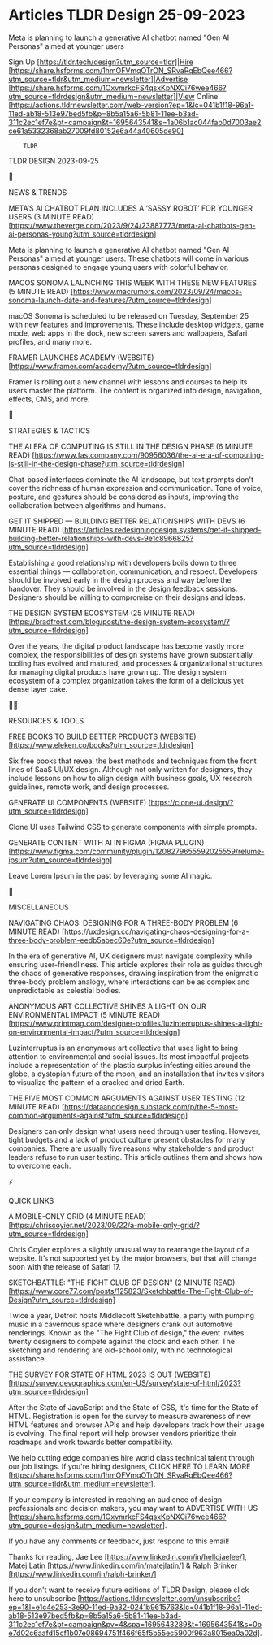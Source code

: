 # Articles TLDR Design 25-09-2023

Meta is planning to launch a generative AI chatbot named "Gen AI
Personas" aimed at younger users  

Sign Up [https://tldr.tech/design?utm_source=tldr]|Hire
[https://share.hsforms.com/1hmOFVmqOTrON_SRvaRqEbQee466?utm_source=tldr&utm_medium=newsletter]|Advertise
[https://share.hsforms.com/1OxvmrkcFS4qsxKpNXCi76wee466?utm_source=tldrdesign&utm_medium=newsletter]|View
Online
[https://actions.tldrnewsletter.com/web-version?ep=1&lc=041b1f18-96a1-11ed-ab18-513e97bed5fb&p=8b5a15a6-5b81-11ee-b3ad-311c2ec1ef7e&pt=campaign&t=1695643541&s=1a06b1ac044fab0d7003ae2ce61a5332368ab27009fd80152e6a44a40605de90]


		TLDR 

TLDR DESIGN 2023-09-25

📱 

NEWS & TRENDS

META’S AI CHATBOT PLAN INCLUDES A ‘SASSY ROBOT’ FOR YOUNGER
USERS (3 MINUTE READ)
[https://www.theverge.com/2023/9/24/23887773/meta-ai-chatbots-gen-ai-personas-young?utm_source=tldrdesign]

Meta is planning to launch a generative AI chatbot named "Gen AI
Personas" aimed at younger users. These chatbots will come in various
personas designed to engage young users with colorful behavior. 

MACOS SONOMA LAUNCHING THIS WEEK WITH THESE NEW FEATURES (5 MINUTE
READ)
[https://www.macrumors.com/2023/09/24/macos-sonoma-launch-date-and-features/?utm_source=tldrdesign]

macOS Sonoma is scheduled to be released on Tuesday, September 25 with
new features and improvements. These include desktop widgets, game
mode, web apps in the dock, new screen savers and wallpapers, Safari
profiles, and many more. 

FRAMER LAUNCHES ACADEMY (WEBSITE)
[https://www.framer.com/academy/?utm_source=tldrdesign]

Framer is rolling out a new channel with lessons and courses to help
its users master the platform. The content is organized into design,
navigation, effects, CMS, and more. 

🚀 

STRATEGIES & TACTICS

THE AI ERA OF COMPUTING IS STILL IN THE DESIGN PHASE (6 MINUTE READ)
[https://www.fastcompany.com/90956036/the-ai-era-of-computing-is-still-in-the-design-phase?utm_source=tldrdesign]

Chat-based interfaces dominate the AI landscape, but text prompts
don't cover the richness of human expression and communication. Tone
of voice, posture, and gestures should be considered as inputs,
improving the collaboration between algorithms and humans. 

GET IT SHIPPED — BUILDING BETTER RELATIONSHIPS WITH DEVS (6 MINUTE
READ)
[https://articles.redesigningdesign.systems/get-it-shipped-building-better-relationships-with-devs-9e1c8966825?utm_source=tldrdesign]

Establishing a good relationship with developers boils down to three
essential things — collaboration, communication, and respect.
Developers should be involved early in the design process and way
before the handover. They should be involved in the design feedback
sessions. Designers should be willing to compromise on their designs
and ideas. 

THE DESIGN SYSTEM ECOSYSTEM (25 MINUTE READ)
[https://bradfrost.com/blog/post/the-design-system-ecosystem/?utm_source=tldrdesign]

Over the years, the digital product landscape has become vastly more
complex, the responsibilities of design systems have grown
substantially, tooling has evolved and matured, and processes &
organizational structures for managing digital products have grown up.
The design system ecosystem of a complex organization takes the form
of a delicious yet dense layer cake. 

🧑‍💻 

RESOURCES & TOOLS

FREE BOOKS TO BUILD BETTER PRODUCTS (WEBSITE)
[https://www.eleken.co/books?utm_source=tldrdesign]

Six free books that reveal the best methods and techniques from the
front lines of SaaS UI/UX design. Although not only written for
designers, they include lessons on how to align design with business
goals, UX research guidelines, remote work, and design processes. 

GENERATE UI COMPONENTS (WEBSITE)
[https://clone-ui.design/?utm_source=tldrdesign]

Clone UI uses Tailwind CSS to generate components with simple prompts.


GENERATE CONTENT WITH AI IN FIGMA (FIGMA PLUGIN)
[https://www.figma.com/community/plugin/1208279655592025559/relume-ipsum?utm_source=tldrdesign]

Leave Lorem Ipsum in the past by leveraging some AI magic. 

🎁 

MISCELLANEOUS

NAVIGATING CHAOS: DESIGNING FOR A THREE-BODY PROBLEM (6 MINUTE READ)
[https://uxdesign.cc/navigating-chaos-designing-for-a-three-body-problem-eedb5abec60e?utm_source=tldrdesign]

In the era of generative AI, UX designers must navigate complexity
while ensuring user-friendliness. This article explores their role as
guides through the chaos of generative responses, drawing inspiration
from the enigmatic three-body problem analogy, where interactions can
be as complex and unpredictable as celestial bodies. 

ANONYMOUS ART COLLECTIVE SHINES A LIGHT ON OUR ENVIRONMENTAL IMPACT (5
MINUTE READ)
[https://www.printmag.com/designer-profiles/luzinterruptus-shines-a-light-on-environmental-impact/?utm_source=tldrdesign]

Luzinterruptus is an anonymous art collective that uses light to bring
attention to environmental and social issues. Its most impactful
projects include a representation of the plastic surplus infesting
cities around the globe, a dystopian future of the moon, and an
installation that invites visitors to visualize the pattern of a
cracked and dried Earth. 

THE FIVE MOST COMMON ARGUMENTS AGAINST USER TESTING (12 MINUTE READ)
[https://dataanddesign.substack.com/p/the-5-most-common-arguments-against?utm_source=tldrdesign]

Designers can only design what users need through user testing.
However, tight budgets and a lack of product culture present obstacles
for many companies. There are usually five reasons why stakeholders
and product leaders refuse to run user testing. This article outlines
them and shows how to overcome each. 

⚡ 

QUICK LINKS

A MOBILE-ONLY GRID (4 MINUTE READ)
[https://chriscoyier.net/2023/09/22/a-mobile-only-grid/?utm_source=tldrdesign]

Chris Coyier explores a slightly unusual way to rearrange the layout
of a website. It’s not supported yet by the major browsers, but that
will change soon with the release of Safari 17. 

SKETCHBATTLE: "THE FIGHT CLUB OF DESIGN" (2 MINUTE READ)
[https://www.core77.com/posts/125823/Sketchbattle-The-Fight-Club-of-Design?utm_source=tldrdesign]

Twice a year, Detroit hosts Middlecott Sketchbattle, a party with
pumping music in a cavernous space where designers crank out
automotive renderings. Known as the "The Fight Club of design," the
event invites twenty designers to compete against the clock and each
other. The sketching and rendering are old-school only, with no
technological assistance. 

THE SURVEY FOR STATE OF HTML 2023 IS OUT (WEBSITE)
[https://survey.devographics.com/en-US/survey/state-of-html/2023?utm_source=tldrdesign]

After the State of JavaScript and the State of CSS, it's time for the
State of HTML. Registration is open for the survey to measure
awareness of new HTML features and browser APIs and help developers
track how their usage is evolving. The final report will help browser
vendors prioritize their roadmaps and work towards better
compatibility. 

 We help cutting edge companies hire world class technical talent
through our job listings. If you're hiring designers, CLICK HERE TO
LEARN MORE
[https://share.hsforms.com/1hmOFVmqOTrON_SRvaRqEbQee466?utm_source=tldr&utm_medium=newsletter].


If your company is interested in reaching an audience of design
professionals and decision makers, you may want to ADVERTISE WITH US
[https://share.hsforms.com/1OxvmrkcFS4qsxKpNXCi76wee466?utm_source=design&utm_medium=newsletter].


If you have any comments or feedback, just respond to this email! 

Thanks for reading, 
Jae Lee [https://www.linkedin.com/in/hellojaelee/], Matej Latin
[https://www.linkedin.com/in/matejlatin/] & Ralph Brinker
[https://www.linkedin.com/in/ralph-brinker/] 

If you don't want to receive future editions of TLDR Design,
please click here to unsubscribe
[https://actions.tldrnewsletter.com/unsubscribe?ep=1&l=e1c4e253-3e90-11ed-9a32-0241b9615763&lc=041b1f18-96a1-11ed-ab18-513e97bed5fb&p=8b5a15a6-5b81-11ee-b3ad-311c2ec1ef7e&pt=campaign&pv=4&spa=1695643289&t=1695643541&s=0be7d02c6aafd15cf1b07e08694751f466f65f5b55ec5900f963a8015ea0a02d].